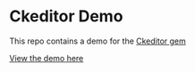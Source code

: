 # Ckeditor Demo

This repo contains a demo for the [Ckeditor gem](https://github.com/galetahub/ckeditor)

[View the demo here](https://ckeditor-demo.herokuapp.com)

